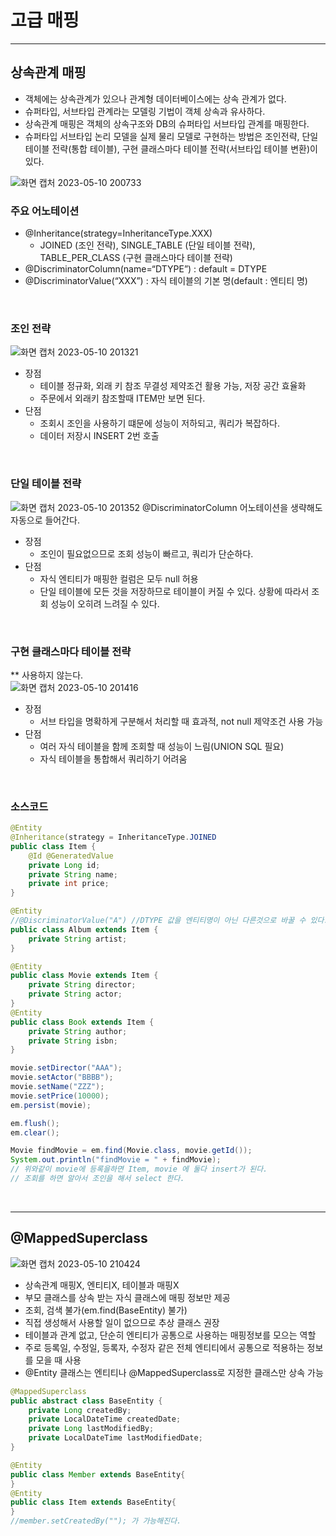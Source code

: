 # 고급 매핑

___
## 상속관계 매핑

- 객체에는 상속관계가 있으나 관계형 데이터베이스에는 상속 관계가 없다.   
- 슈퍼타입, 서브타입 관계라는 모델링 기법이 객체 상속과 유사하다.   
- 상속관계 매핑은 객체의 상속구조와 DB의 슈퍼타입 서브타입 관계를 매핑한다.   
- 슈퍼타입 서브타입 논리 모델을 실제 물리 모델로 구현하는 방법은 조인전략, 단일 테이블 전략(통합 테이블), 구현 클래스마다 테이블 전략(서브타입 테이블 변환)이 있다.

![화면 캡처 2023-05-10 200733](https://github.com/xognstl/JPA1/assets/48784785/32fa4ac5-de1c-4238-9cc3-073f38bf1824)

### 주요 어노테이션
- @Inheritance(strategy=InheritanceType.XXX)
  - JOINED (조인 전략), SINGLE_TABLE (단일 테이블 전략), TABLE_PER_CLASS (구현 클래스마다 테이블 전략)
- @DiscriminatorColumn(name=“DTYPE”) : default = DTYPE
- @DiscriminatorValue(“XXX”) : 자식 테이블의 기본 명(default : 엔티티 명)

<br>

### 조인 전략
![화면 캡처 2023-05-10 201321](https://github.com/xognstl/JPA1/assets/48784785/c289be64-a18f-425e-845b-be1f3fc7806a)

- 장점
  - 테이블 정규화, 외래 키 참조 무결성 제약조건 활용 가능, 저장 공간 효율화
  - 주문에서 외래키 참조할때 ITEM만 보면 된다.
- 단점
  - 조회시 조인을 사용하기 떄문에 성능이 저하되고, 쿼리가 복잡하다.   
  - 데이터 저장시 INSERT 2번 호출   

<br>

### 단일 테이블 전략
![화면 캡처 2023-05-10 201352](https://github.com/xognstl/JPA1/assets/48784785/594010b2-d73d-43c0-a2d9-9ed296eaa46a)
@DiscriminatorColumn 어노테이션을 생략해도 자동으로 들어간다.

- 장점
  - 조인이 필요없으므로 조회 성능이 빠르고, 쿼리가 단순하다.
- 단점
  - 자식 엔티티가 매핑한 컬럼은 모두 null 허용
  - 단일 테이블에 모든 것을 저장하므로 테이블이 커질 수 있다. 상황에 따라서 조회 성능이 오히려 느려질 수 있다.

<br>

### 구현 클래스마다 테이블 전략 

** 사용하지 않는다.   
![화면 캡처 2023-05-10 201416](https://github.com/xognstl/JPA1/assets/48784785/628deef3-6636-470b-a098-12e7fd881ee3)

- 장점
  - 서브 타입을 명확하게 구분해서 처리할 때 효과적, not null 제약조건 사용 가능
- 단점
  - 여러 자식 테이블을 함께 조회할 때 성능이 느림(UNION SQL 필요)
  - 자식 테이블을 통합해서 쿼리하기 어려움

<br>

### 소스코드 
```java
@Entity
@Inheritance(strategy = InheritanceType.JOINED
public class Item {
    @Id @GeneratedValue
    private Long id;
    private String name;
    private int price;
}

@Entity
//@DiscriminatorValue("A") //DTYPE 값을 엔티티명이 아닌 다른것으로 바꿀 수 있다. 
public class Album extends Item {
    private String artist;
}

@Entity
public class Movie extends Item {
    private String director;
    private String actor;
}
@Entity
public class Book extends Item {
    private String author;
    private String isbn;
}
```

```java
movie.setDirector("AAA");
movie.setActor("BBBB");
movie.setName("ZZZ");
movie.setPrice(10000);
em.persist(movie);

em.flush();
em.clear();

Movie findMovie = em.find(Movie.class, movie.getId());
System.out.println("findMovie = " + findMovie);
// 위와같이 movie에 등록을하면 Item, movie 에 둘다 insert가 된다. 
// 조회를 하면 알아서 조인을 해서 select 한다.   
```

<br>

___
## @MappedSuperclass
![화면 캡처 2023-05-10 210424](https://github.com/xognstl/JPA1/assets/48784785/c1b881f5-05ff-45eb-b863-5358c8f3ddeb)

- 상속관계 매핑X, 엔티티X, 테이블과 매핑X
- 부모 클래스를 상속 받는 자식 클래스에 매핑 정보만 제공
- 조회, 검색 불가(em.find(BaseEntity) 불가)
- 직접 생성해서 사용할 일이 없으므로 추상 클래스 권장
- 테이블과 관계 없고, 단순히 엔티티가 공통으로 사용하는 매핑정보를 모으는 역할
- 주로 등록일, 수정일, 등록자, 수정자 같은 전체 엔티티에서 공통으로 적용하는 정보를 모을 때 사용
- @Entity 클래스는 엔티티나 @MappedSuperclass로 지정한 클래스만 상속 가능

```java
@MappedSuperclass
public abstract class BaseEntity {
    private Long createdBy;
    private LocalDateTime createdDate;
    private Long lastModifiedBy;
    private LocalDateTime lastModifiedDate;
}

@Entity
public class Member extends BaseEntity{
}
@Entity
public class Item extends BaseEntity{
}
//member.setCreatedBy(""); 가 가능해진다. 
```
